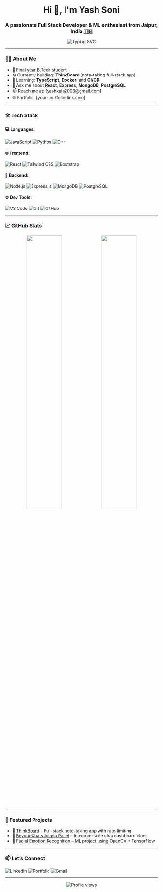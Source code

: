 <h1 align="center">Hi 👋, I'm Yash Soni</h1>
<h3 align="center">A passionate Full Stack Developer & ML enthusiast from Jaipur, India 🇮🇳</h3>

<p align="center">
  <img src="https://readme-typing-svg.herokuapp.com?font=Fira+Code&size=20&pause=1000&color=00A8E8&center=true&vCenter=true&width=435&lines=Final+year+B.Tech+student;Full+Stack+%F0%9F%9A%80;Machine+Learning+%F0%9F%A4%96;Open+Source+Contributor" alt="Typing SVG" />
</p>

---

### 🧑‍💻 About Me

- 💼 Final year B.Tech student
- ⚙️ Currently building: **ThinkBoard** (note-taking full-stack app)
- 🌱 Learning: **TypeScript**, **Docker**, and **CI/CD**
- 💬 Ask me about **React**, **Express**, **MongoDB**, **PostgreSQL**
- 📫 Reach me at: [yashkala2003@gmail.com]
- 🌐 Portfolio: [your-portfolio-link.com]

---

### 🛠️ Tech Stack

#### 💻 Languages:
![JavaScript](https://img.shields.io/badge/-JavaScript-F7DF1E?logo=javascript&logoColor=black)
![Python](https://img.shields.io/badge/-Python-3776AB?logo=python&logoColor=white)
![C++](https://img.shields.io/badge/-C++-00599C?logo=c%2B%2B&logoColor=white)

#### 🌐 Frontend:
![React](https://img.shields.io/badge/-React-61DAFB?logo=react&logoColor=black)
![Tailwind CSS](https://img.shields.io/badge/-Tailwind%20CSS-06B6D4?logo=tailwindcss&logoColor=white)
![Bootstrap](https://img.shields.io/badge/-Bootstrap-7952B3?logo=bootstrap&logoColor=white)

#### 🔧 Backend:
![Node.js](https://img.shields.io/badge/-Node.js-339933?logo=node.js&logoColor=white)
![Express.js](https://img.shields.io/badge/-Express.js-000000?logo=express&logoColor=white)
![MongoDB](https://img.shields.io/badge/-MongoDB-47A248?logo=mongodb&logoColor=white)
![PostgreSQL](https://img.shields.io/badge/-PostgreSQL-4169E1?logo=postgresql&logoColor=white)

#### ⚙️ Dev Tools:
![VS Code](https://img.shields.io/badge/-VSCode-007ACC?logo=visual-studio-code&logoColor=white)
![Git](https://img.shields.io/badge/-Git-F05032?logo=git&logoColor=white)
![GitHub](https://img.shields.io/badge/-GitHub-181717?logo=github&logoColor=white)

---

### 📈 GitHub Stats

<p align="center">
  <img src="https://github-readme-stats.vercel.app/api?username=YashSoni2003&show_icons=true&theme=radical" width="48%" />
  <img src="https://github-readme-streak-stats.herokuapp.com/?user=YashSoni2003&theme=radical" width="48%" />
</p>

---

### 📌 Featured Projects

- 🔖 [ThinkBoard](https://github.com/YashSoni2003/ThinkBoard) – Full-stack note-taking app with rate-limiting
- 💬 [BeyondChats Admin Panel](https://github.com/YashSoni2003/BeyondChats) – Intercom-style chat dashboard clone
- 🧪 [Facial Emotion Recognition](https://github.com/YashSoni2003/FER-ML) – ML project using OpenCV + TensorFlow

---

### 📫 Let’s Connect

[![LinkedIn](https://img.shields.io/badge/-LinkedIn-0077B5?logo=linkedin&logoColor=white)]([https://linkedin.com/in/your-profile](https://www.linkedin.com/in/yash-soni-183851223/))
[![Portfolio](https://img.shields.io/badge/-Portfolio-000?logo=firefox&logoColor=white)](https://your-portfolio.com)
[![Gmail](https://img.shields.io/badge/-Gmail-D14836?logo=gmail&logoColor=white)](mailto:yashkala2003@gmail.com)

---

<p align="center">
  <img src="https://komarev.com/ghpvc/?username=YashSoni2003&style=flat-square&color=blue" alt="Profile views" />
</p>
